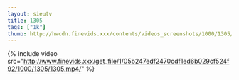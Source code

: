 ```yaml
--- 
layout: sieutv
title: 1305
tags: ["1k"]
thumb: http://hwcdn.finevids.xxx/contents/videos_screenshots/1000/1305/preview.mp4.jpg
---
```

{% include video src="http://www.finevids.xxx/get_file/1/05b247edf2470cdf1ed6b029cf524f92/1000/1305/1305.mp4/" %} 
